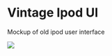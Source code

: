 # Vintage Ipod UI

Mockup of old ipod user interface

![](https://github.com/chhroot/vintage_ipod_flutter/blob/master/reco.gif)
